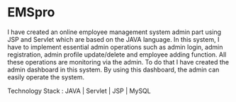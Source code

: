 # EMSpro

I have created an online employee management system admin part using JSP and Servlet which are based on the JAVA language. 
In this system, I have to implement essential admin operations such as admin login, admin registration, admin profile update/delete and employee adding function. 
All these operations are monitoring via the admin. To do that I have created the admin dashboard in this system.
By using this dashboard, the admin can easily operate the system.

Technology Stack :
JAVA | Servlet | JSP | MySQL
